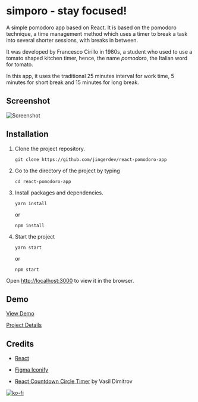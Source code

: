 # simporo - stay focused!

A simple pomodoro app based on React. It is based on the pomodoro technique, a time management method which uses a timer to break a task into several shorter sessions, with breaks in between. 

It was developed by Francesco Cirillo in 1980s, a student who used to use a tomato shaped kitchen timer, hence, the name _pomodoro_, the Italian word for tomato.

In this app, it uses the traditional 25 minutes interval for work time, 5 minutes for short break and 15 minutes for long break.

## Screenshot
![Screenshot](https://jenniferricardo.com/wp-content/uploads/2021/09/simporo-stay-focused-react-app-1.png)

## Installation

1. Clone the project repository.
	```
	git clone https://github.com/jingerdev/react-pomodoro-app
	```

2. Go to the directory of the project by typing 
	```
	cd react-pomodoro-app
	``` 
3. Install packages and dependencies.
	```
	yarn install
	```
	or

	```
	npm install
	```

4. Start the project
	```
	yarn start
	```
	or
	```
	npm start
	```

Open [http://localhost:3000](http://localhost:3000) to view it in the browser.

## Demo 
[View Demo](https://simporo.jenniferricardo.com/)

[Project Details](https://jenniferricardo.com/projects/simporo-stay-focused-react-pomodoro-app)

## Credits
- [React](https://facebook.github.io/create-react-app/docs/getting-started)

- [Figma Iconify](https://www.figma.com/community/plugin/735098390272716381/Iconify)
- [React Countdown Circle Timer](https://github.com/vydimitrov/react-countdown-circle-timer) by  Vasil Dimitrov
   
   
[![ko-fi](https://ko-fi.com/img/githubbutton_sm.svg)](https://ko-fi.com/I3I567J3I)
